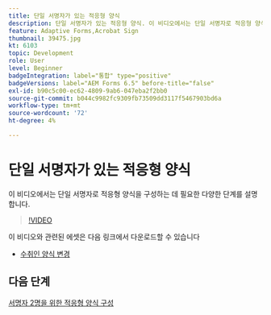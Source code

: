 ```yaml
---
title: 단일 서명자가 있는 적응형 양식
description: 단일 서명자가 있는 적응형 양식. 이 비디오에서는 단일 서명자로 적응형 양식을 구성하는 데 필요한 다양한 단계를 설명합니다.
feature: Adaptive Forms,Acrobat Sign
thumbnail: 39475.jpg
kt: 6103
topic: Development
role: User
level: Beginner
badgeIntegration: label="통합" type="positive"
badgeVersions: label="AEM Forms 6.5" before-title="false"
exl-id: b90c5c00-ec62-4809-9ab6-047eba2f2bb0
source-git-commit: b044c9982fc9309fb73509dd3117f5467903bd6a
workflow-type: tm+mt
source-wordcount: '72'
ht-degree: 4%

---
```


# 단일 서명자가 있는 적응형 양식


이 비디오에서는 단일 서명자로 적응형 양식을 구성하는 데 필요한 다양한 단계를 설명합니다.

>[!VIDEO](https://video.tv.adobe.com/v/39475?quality=12&learn=on)

이 비디오와 관련된 에셋은 다음 링크에서 다운로드할 수 있습니다

* [수취인 양식 변경](assets/change-of-beneficiary-form.zip)

## 다음 단계

[서명자 2명을 위한 적응형 양식 구성](./configure-adaptive-form-for-two-signers.md)
